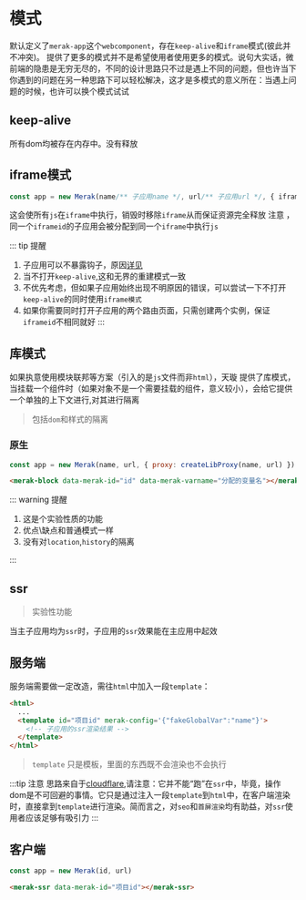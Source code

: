 # 模式

默认定义了`merak-app`这个`webcomponent`，存在`keep-alive`和`iframe`模式(彼此并不冲突)。
提供了更多的模式并不是希望使用者使用更多的模式。说句大实话，微前端的隐患是无穷无尽的，不同的设计思路只不过是遇上不同的问题，但也许当下你遇到的问题在另一种思路下可以轻松解决，这才是多模式的意义所在：当遇上问题的时候，也许可以换个模式试试



## keep-alive
所有dom均被存在内存中。没有释放


## iframe模式
```ts
const app = new Merak(name/** 子应用name */, url/** 子应用url */, { iframe: 'iframeid' })
```
这会使所有`js`在`iframe`中执行，销毁时移除`iframe`从而保证资源完全释放
注意 ，同一个`iframeid`的子应用会被分配到同一个`iframe`中执行`js`

::: tip 提醒
1. 子应用可以不暴露钩子，原因[详见]()
2. 当不打开`keep-alive`,这和无界的重建模式一致[]()
3. 不优先考虑，但如果子应用始终出现不明原因的错误，可以尝试一下不打开`keep-alive`的同时使用`iframe模式`
4. 如果你需要同时打开子应用的两个路由页面，只需创建两个实例，保证`iframeid`不相同就好
::: 


## 库模式

如果执意使用模块联邦等方案（引入的是`js`文件而非`html`），天璇 提供了库模式，当挂载一个组件时（如果对象不是一个需要挂载的组件，意义较小），会给它提供一个单独的上下文进行,对其进行隔离

> 包括`dom`和样式的隔离

### 原生

```js
const app = new Merak(name, url, { proxy: createLibProxy(name, url) })
```

```html
<merak-block data-merak-id="id" data-merak-varname="分配的变量名"></merak-block>
```


::: warning 提醒

1. 这是个实验性质的功能
2. 优点\缺点和普通模式一样
3. 没有对`location`,`history`的隔离

:::


## ssr
> 实验性功能

当主子应用均为`ssr`时，子应用的`ssr`效果能在主应用中起效

## 服务端

服务端需要做一定改造，需往`html`中加入一段`template`：

```html
<html>
  ...
  <template id="项目id" merak-config='{"fakeGlobalVar":"name"}'>
    <!-- 子应用的ssr渲染结果 -->
  </template>
</html>
```
> `template` 只是模板，里面的东西既不会渲染也不会执行

:::tip 注意
思路来自于[cloudflare](cloudflare),请注意：它并不能“跑”在`ssr`中，毕竟，操作dom是不可回避的事情。它只是通过注入一段`template`到`html`中，在客户端渲染时，直接拿到`template`进行渲染。简而言之，对`seo`和`首屏渲染`均有助益，对`ssr`使用者应该足够有吸引力
:::

## 客户端


```ts
const app = new Merak(id, url)
```

```html
<merak-ssr data-merak-id="项目id"></merak-ssr>
```
